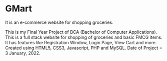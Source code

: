 # GMart
It is an e-commerce website for shopping groceries.

This is my Final Year Project of BCA (Bachelor of Computer Applications).
This is a full stack website for shopping of groceries and basic FMCG items.
It has features like Registration Window, Login Page, View Cart and more.
Created using HTML5, CSS3, Javascript, PHP and MySQL.
Date of Project = 3 January, 2022.
